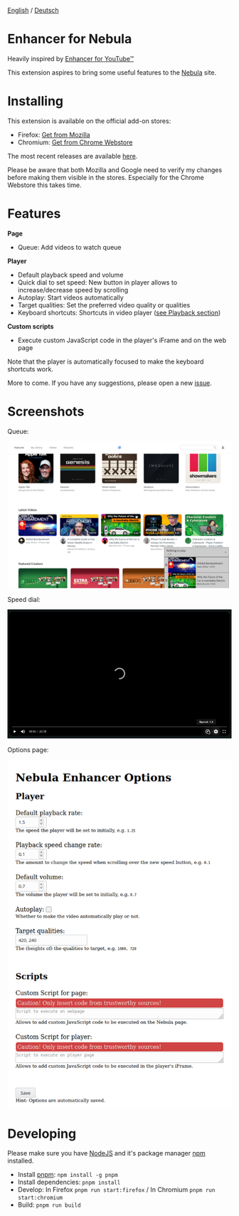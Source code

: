 [English](README.md) / [Deutsch](README.DE.md)


# Enhancer for Nebula

Heavily inspired by [Enhancer for YouTube&trade;](https://www.mrfdev.com/enhancer-for-youtube)

This extension aspires to bring some useful features to the [Nebula](https://watchnebula.com) site.



# Installing

This extension is available on the official add-on stores:

- Firefox: [Get from Mozilla](https://addons.mozilla.org/en-US/firefox/addon/enhancer-for-nebula/)
- Chromium: [Get from Chrome Webstore](https://chrome.google.com/webstore/detail/enhancer-for-nebula/niaholaehmipmbpoagjmdlocnhakeonl?hl=de)

The most recent releases are available [here](https://github.com/cpiber/NebulaEnhance/releases).

Please be aware that both Mozilla and Google need to verify my changes before making them visible in the stores. Especially for the Chrome Webstore this takes time.


# Features

**Page**
- Queue: Add videos to watch queue

**Player**
- Default playback speed and volume
- Quick dial to set speed: New button in player allows to increase/decrease speed by scrolling
- Autoplay: Start videos automatically
- Target qualities: Set the preferred video quality or qualities
- Keyboard shortcuts: Shortcuts in video player ([see Playback section](https://www.mrfdev.com/youtube-keyboard-shortcuts))

**Custom scripts**
- Execute custom JavaScript code in the player's iFrame and on the web page

Note that the player is automatically focused to make the keyboard shortcuts work.

More to come. If you have any suggestions, please open a new [issue](https://github.com/cpiber/NebulaEnhance/issues).


# Screenshots

Queue:

![Queue / Watch list.](static/Screenshot3.png)

Speed dial:

![Speed dial. Scroll to change speed.](static/Screenshot1.png)

Options page:

![Options.](static/Screenshot2.png)


# Developing

Please make sure you have [NodeJS](https://nodejs.org/) and it's package manager [npm](https://www.npmjs.com/) installed.

- Install [pnpm](https://github.com/pnpm/pnpm): `npm install -g pnpm`
- Install dependencies: `pnpm install`
- Develop: In Firefox `pnpm run start:firefox` / In Chromium `pnpm run start:chromium`
- Build: `pnpm run build`
